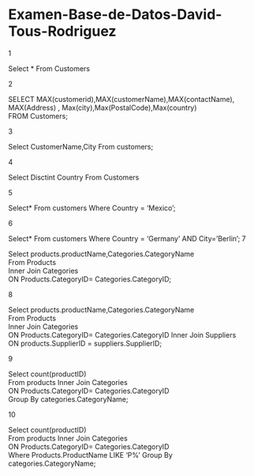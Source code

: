 # Examen-Base-de-Datos-David-Tous-Rodriguez
1 

Select * 
From Customers 

2 

SELECT MAX(customerid),MAX(customerName),MAX(contactName), MAX(Address) , Max(city),Max(PostalCode),Max(country)  
FROM Customers; 

3 

Select CustomerName,City 
From customers; 

4 

Select Disctint Country 
From Customers 

5 

Select* 
From customers 
Where Country = ‘Mexico’; 

6 

Select* 
From customers 
Where Country = ‘Germany’ AND City=’Berlin’; 
7 

Select products.productName,Categories.CategoryName  
From Products  
Inner Join Categories  
ON Products.CategoryID= Categories.CategoryID; 

8 

Select products.productName,Categories.CategoryName   
From Products   
Inner Join Categories   
ON Products.CategoryID= Categories.CategoryID 
Inner Join Suppliers  
ON products.SupplierID = suppliers.SupplierID; 

9 

Select count(productID)  
From products 
Inner Join Categories  
ON Products.CategoryID= Categories.CategoryID  
Group By categories.CategoryName; 

10 

Select count(productID)  
From products 
Inner Join Categories  
ON Products.CategoryID= Categories.CategoryID  
Where Products.ProductName LIKE ‘P%’ 
Group By categories.CategoryName; 


